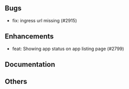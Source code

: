 ## Bugs
- fix: ingress url missing (#2915)
## Enhancements
- feat: Showing app status on app listing page (#2799)
## Documentation
## Others
